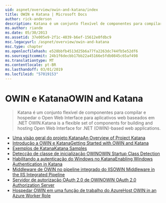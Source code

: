 ```yaml
---
uid: aspnet/overview/owin-and-katana/index
title: OWIN e Katana | Microsoft Docs
author: rick-anderson
description: Katana é um conjunto flexível de componentes para compilar e hospedar o Open Web Interface para aplicativos web baseados em .NET OWIN.
ms.author: riande
ms.date: 05/30/2013
ms.assetid: 37e005e9-2f1c-4039-b6ef-15612e0fdbc9
msc.legacyurl: /aspnet/overview/owin-and-katana
msc.type: chapter
ms.openlocfilehash: e528bbfb4513d25b6a77fa2263dc744fb5e52df6
ms.sourcegitcommit: 24b1f6decbb17bb22a45166e5fdb0845c65af498
ms.translationtype: MT
ms.contentlocale: pt-BR
ms.lasthandoff: 03/01/2019
ms.locfileid: "57019153"
---
```

<a name="owin-and-katana"></a><span data-ttu-id="58e00-103">OWIN e Katana</span><span class="sxs-lookup"><span data-stu-id="58e00-103">OWIN and Katana</span></span>
====================
> <span data-ttu-id="58e00-104">Katana é um conjunto flexível de componentes para compilar e hospedar o Open Web Interface para aplicativos web baseados em .NET OWIN.</span><span class="sxs-lookup"><span data-stu-id="58e00-104">Katana is a flexible set of components for building and hosting Open Web Interface for .NET (OWIN)-based web applications.</span></span>


- [<span data-ttu-id="58e00-105">Uma visão geral do projeto Katana</span><span class="sxs-lookup"><span data-stu-id="58e00-105">An Overview of Project Katana</span></span>](an-overview-of-project-katana.md)
- [<span data-ttu-id="58e00-106">Introdução a OWIN e Katana</span><span class="sxs-lookup"><span data-stu-id="58e00-106">Getting Started with OWIN and Katana</span></span>](getting-started-with-owin-and-katana.md)
- [<span data-ttu-id="58e00-107">Exemplos de Katana</span><span class="sxs-lookup"><span data-stu-id="58e00-107">Katana Samples</span></span>](katana-samples.md)
- [<span data-ttu-id="58e00-108">Detecção de classe de inicialização OWIN</span><span class="sxs-lookup"><span data-stu-id="58e00-108">OWIN Startup Class Detection</span></span>](owin-startup-class-detection.md)
- [<span data-ttu-id="58e00-109">Habilitando a autenticação do Windows no Katana</span><span class="sxs-lookup"><span data-stu-id="58e00-109">Enabling Windows Authentication in Katana</span></span>](enabling-windows-authentication-in-katana.md)
- [<span data-ttu-id="58e00-110">Middleware de OWIN no pipeline integrado do IIS</span><span class="sxs-lookup"><span data-stu-id="58e00-110">OWIN Middleware in the IIS Integrated Pipeline</span></span>](owin-middleware-in-the-iis-integrated-pipeline.md)
- [<span data-ttu-id="58e00-111">Servidor de autorização OAuth 2.0 de OWIN</span><span class="sxs-lookup"><span data-stu-id="58e00-111">OWIN OAuth 2.0 Authorization Server</span></span>](owin-oauth-20-authorization-server.md)
- [<span data-ttu-id="58e00-112">Hospedar OWIN em uma função de trabalho do Azure</span><span class="sxs-lookup"><span data-stu-id="58e00-112">Host OWIN in an Azure Worker Role</span></span>](host-owin-in-an-azure-worker-role.md)
